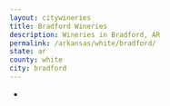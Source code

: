 ```yaml
---
layout: citywineries
title: Bradford Wineries
description: Wineries in Bradford, AR
permalink: /arkansas/white/bradford/
state: ar
county: white
city: bradford
---
```

-
